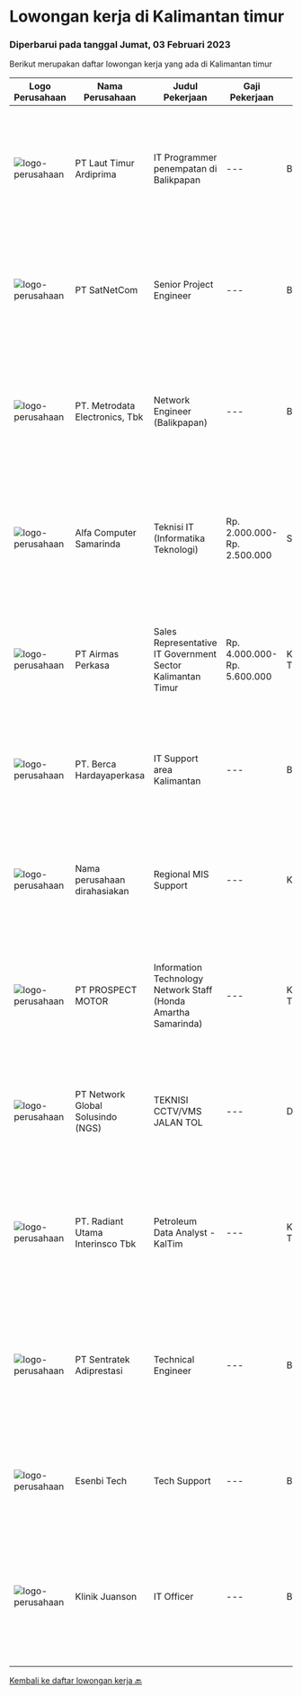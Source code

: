
  # Lowongan kerja di Kalimantan timur

  ### Diperbarui pada tanggal Jumat, 03 Februari 2023

  Berikut merupakan daftar lowongan kerja yang ada di Kalimantan timur

  |Logo Perusahaan | Nama Perusahaan | Judul Pekerjaan | Gaji Pekerjaan | Lokasi | Deskripsi | Tanggal diunggah | Pranala |
  | -------------- | --------------- | --------------- | --------- | --------- | -------------- | ------- | ----------- |
  |![logo-perusahaan](https://image-service-cdn.seek.com.au/026fb36e25dc3e5ddba0940567670034bd8737cf/ee4dce1061f3f616224767ad58cb2fc751b8d2dc)|PT Laut Timur Ardiprima|IT Programmer penempatan di Balikpapan|---|Balikpapan|Tanggung Jawab Pekerjaan: Memahami dan pengalaman dibidang ERP dan HANA Database Paham terkait PHP Framework seperti Laravel, Code Igniter Menguasai...|Rabu, 01 Februari 2023|https://www.jobstreet.co.id/id/job/it-programmer-penempatan-di-balikpapan-4185720?token=0~de2196d4-f7d0-4b6c-bdc3-b86acbfb64e7&sectionRank=1&jobId=jobstreet-id-job-4185720|
|![logo-perusahaan](https://image-service-cdn.seek.com.au/6108f58b8d52b8e5523830ee4b11d6074377e515/ee4dce1061f3f616224767ad58cb2fc751b8d2dc)|PT SatNetCom|Senior Project Engineer|---|Balikpapan|General Description: Under the guidance of senior project management, this position is responsible for the implementation of various types of IT and...|Rabu, 01 Februari 2023|https://www.jobstreet.co.id/id/job/senior-project-engineer-4206273?token=0~de2196d4-f7d0-4b6c-bdc3-b86acbfb64e7&sectionRank=2&jobId=jobstreet-id-job-4206273|
|![logo-perusahaan](https://image-service-cdn.seek.com.au/0d75518309b56a3cff39daa569b0ba02cc7a22f2/ee4dce1061f3f616224767ad58cb2fc751b8d2dc)|PT. Metrodata Electronics, Tbk|Network Engineer (Balikpapan)|---|Balikpapan|KUALIFIKASI PERSONIL Network Engineer Pendidikan min S1 Pengalaman min 5 tahun Memiliki sertifikasi Network LAN Infrastructure (Associate's Level or...|Rabu, 25 Januari 2023|https://www.jobstreet.co.id/id/job/network-engineer-balikpapan-4196904?token=0~de2196d4-f7d0-4b6c-bdc3-b86acbfb64e7&sectionRank=3&jobId=jobstreet-id-job-4196904|
|![logo-perusahaan](https://i.ibb.co/sqvTCh9/112815900-stock-vector-no-image-available-icon-flat-vector.webp)|Alfa Computer Samarinda|Teknisi IT (Informatika Teknologi)|Rp. 2.000.000-Rp. 2.500.000|Samarinda|Kualifikasi : Usia maksimal 35 tahun Tidak sedang kuliah Diutamakan yang mengerti jaringan LAN Dapat bekerjasama dengan team Domisili Samarinda,...|Kamis, 26 Januari 2023|https://www.jobstreet.co.id/id/job/teknisi-it-informatika-teknologi-4198697?token=0~de2196d4-f7d0-4b6c-bdc3-b86acbfb64e7&sectionRank=4&jobId=jobstreet-id-job-4198697|
|![logo-perusahaan](https://image-service-cdn.seek.com.au/e058612ba3ea3c8a5db01b881de07c38d7462a24/ee4dce1061f3f616224767ad58cb2fc751b8d2dc)|PT Airmas Perkasa|Sales Representative IT Government Sector Kalimantan Timur|Rp. 4.000.000-Rp. 5.600.000|Kalimantan Timur|Tugas dan Tanggung Jawab: Mempelajari dan menguasai dengan baik produk yang di tawarkan Secara aktif mencari prospek customer baru dan...|Kamis, 26 Januari 2023|https://www.jobstreet.co.id/id/job/sales-representative-it-government-sector-kalimantan-timur-4198441?token=0~de2196d4-f7d0-4b6c-bdc3-b86acbfb64e7&sectionRank=5&jobId=jobstreet-id-job-4198441|
|![logo-perusahaan](https://image-service-cdn.seek.com.au/6a76252207cfed561e664c874d4631f4aefd8409/ee4dce1061f3f616224767ad58cb2fc751b8d2dc)|PT. Berca Hardayaperkasa|IT Support area Kalimantan|---|Banjarmasin|Tugas &amp; Tanggung Jawab: Melakukan support helpdesk kepada seluruh karyawan (join domain, data migration, etc.) Melakukan analisa...|Selasa, 17 Januari 2023|https://www.jobstreet.co.id/id/job/it-support-area-kalimantan-4185995?token=0~de2196d4-f7d0-4b6c-bdc3-b86acbfb64e7&sectionRank=6&jobId=jobstreet-id-job-4185995|
|![logo-perusahaan](https://i.ibb.co/sqvTCh9/112815900-stock-vector-no-image-available-icon-flat-vector.webp)|Nama perusahaan dirahasiakan|Regional MIS Support|---|Kutai Barat|Job Description:  Provides customer support services to internal and external customers. Applies working knowledge of day to day operating environment...|Selasa, 10 Januari 2023|https://www.jobstreet.co.id/id/job/regional-mis-support-4177007?token=0~de2196d4-f7d0-4b6c-bdc3-b86acbfb64e7&sectionRank=7&jobId=jobstreet-id-job-4177007|
|![logo-perusahaan](https://image-service-cdn.seek.com.au/904fdf047637a32722a09f0099cc0e906ab35f75/ee4dce1061f3f616224767ad58cb2fc751b8d2dc)|PT PROSPECT MOTOR|Information Technology Network Staff (Honda Amartha Samarinda)|---|Kalimantan Timur|Memperbaiki jaringan komputer yang bermasalah Memperbaiki sistem yang bermasalah ketika user menggunakannya. Melakukan update setiap kali versi...|Rabu, 11 Januari 2023|https://www.jobstreet.co.id/id/job/information-technology-network-staff-honda-amartha-samarinda-4178844?token=0~de2196d4-f7d0-4b6c-bdc3-b86acbfb64e7&sectionRank=8&jobId=jobstreet-id-job-4178844|
|![logo-perusahaan](https://image-service-cdn.seek.com.au/4f7ffd1ea3b9467334c5a7959bfc576883064a94/ee4dce1061f3f616224767ad58cb2fc751b8d2dc)|PT Network Global Solusindo (NGS)|TEKNISI CCTV/VMS JALAN TOL|---|Depok|Kualifikasi : Maksimal usia 27 tahun Pendidikan minimal SMK jurusan Teknik Komputer dan Jaringan (TKJ) Berpengalaman minimal 1 tahun di bidang...|Selasa, 10 Januari 2023|https://www.jobstreet.co.id/id/job/teknisi-cctv-vms-jalan-tol-4176106?token=0~de2196d4-f7d0-4b6c-bdc3-b86acbfb64e7&sectionRank=9&jobId=jobstreet-id-job-4176106|
|![logo-perusahaan](https://image-service-cdn.seek.com.au/ba14db9856771197143ee8926bc559d89127e04e/ee4dce1061f3f616224767ad58cb2fc751b8d2dc)|PT. Radiant Utama Interinsco Tbk|Petroleum Data Analyst - KalTim|---|Kalimantan Timur|Petroleum Data Analyst - KalTim• S1 IT / Teknik yang setara• Pengalaman 1-3 tahun sebagai Data Analyst / Data Scientist• Pengalaman dengan Oracle dan...|Selasa, 10 Januari 2023|https://www.jobstreet.co.id/id/job/petroleum-data-analyst-kaltim-4176544?token=0~de2196d4-f7d0-4b6c-bdc3-b86acbfb64e7&sectionRank=10&jobId=jobstreet-id-job-4176544|
|![logo-perusahaan](https://image-service-cdn.seek.com.au/5628af5989f65278d42f88a847eb252996d8ec51/ee4dce1061f3f616224767ad58cb2fc751b8d2dc)|PT Sentratek Adiprestasi|Technical Engineer|---|Balikpapan|- Bertugas melakukan pemasangan, melakukan konfigurasi serta mendukung beberapa peralatan jaringan termasuk akselerator WAN, server proxy, router,...|Kamis, 02 Februari 2023|https://www.jobstreet.co.id/id/job/technical-engineer-1034454488?token=0~de2196d4-f7d0-4b6c-bdc3-b86acbfb64e7&sectionRank=11&jobId=jobstreet-id-job-1034454488|
|![logo-perusahaan](https://image-service-cdn.seek.com.au/8ee169c3b3956484221aad33bd5d12262c7a6a44/ee4dce1061f3f616224767ad58cb2fc751b8d2dc)|Esenbi Tech|Tech Support|---|Balikpapan|- Memantau kinerja server, memberikan pertolongan pertama saat server mengalami down, dan lain-lain. -|Kamis, 02 Februari 2023|https://www.jobstreet.co.id/id/job/tech-support-1034530848?token=0~de2196d4-f7d0-4b6c-bdc3-b86acbfb64e7&sectionRank=12&jobId=jobstreet-id-job-1034530848|
|![logo-perusahaan](https://i.ibb.co/sqvTCh9/112815900-stock-vector-no-image-available-icon-flat-vector.webp)|Klinik Juanson|IT Officer|---|Balikpapan|- Mengolah database/server perusahaan dan menjaga keamanan system. - Membuat program yang dibutuhkan perusahaaan dalam business analyst, marketing...|Selasa, 31 Januari 2023|https://www.jobstreet.co.id/id/job/it-officer-1034563565?token=0~de2196d4-f7d0-4b6c-bdc3-b86acbfb64e7&sectionRank=13&jobId=jobstreet-id-job-1034563565|


  [Kembali ke daftar lowongan kerja 🔙](../README.md#daftar-lowongan-kerja)
  